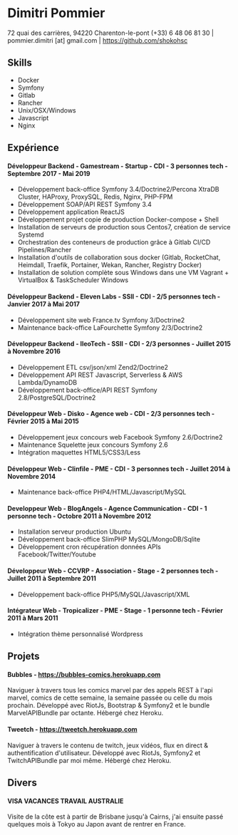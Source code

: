 # Dimitri Pommier

72 quai des carrières, 94220 Charenton-le-pont
(+33) 6 48 06 81 30 | pommier.dimitri [at] gmail.com | https://github.com/shokohsc

## Skills

 - Docker
 - Symfony
 - Gitlab
 - Rancher
 - Unix/OSX/Windows
 - Javascript
 - Nginx

## Expérience

#### Développeur Backend - Gamestream - Startup - CDI - 3 personnes tech - Septembre 2017 - Mai 2019

 - Développement back-office Symfony 3.4/Doctrine2/Percona XtraDB Cluster, HAProxy, ProxySQL, Redis, Nginx, PHP-FPM
 - Développement SOAP/API REST Symfony 3.4
 - Développement application ReactJS
 - Développement projet copie de production Docker-compose + Shell
 - Installation de serveurs de production sous Centos7, création de service Systemd
 - Orchestration des conteneurs de production grâce à Gitlab CI/CD Pipelines/Rancher
 - Installation d'outils de collaboration sous docker (Gitlab, RocketChat, Heimdall, Traefik, Portainer, Wekan, Rancher, Registry Docker)
 - Installation de solution complète sous Windows dans une VM Vagrant + VirtualBox & TaskScheduler Windows

#### Développeur Backend - Eleven Labs - SSII - CDI - 2/5 personnes tech - Janvier 2017 à Mai 2017

 - Développement site web France.tv Symfony 3/Doctrine2
 - Maintenance back-office LaFourchette Symfony 2/3/Doctrine2

#### Développeur Backend - IleoTech - SSII - CDI - 2/3 personnes - Juillet 2015 à Novembre 2016

 - Développement ETL csv/json/xml Zend2/Doctrine2
 - Développement API REST Javascript, Serverless & AWS Lambda/DynamoDB
 - Développement back-office/API REST Symfony 2.8/PostgreSQL/Doctrine2

#### Développeur Web - Disko - Agence web - CDI - 2/3 personnes tech - Février 2015 à Mai 2015

 - Développement jeux concours web Facebook Symfony 2.6/Doctrine2
 - Maintenance Squelette jeux concours Symfony 2.6
 - Intégration maquettes HTML5/CSS3/Less

#### Développeur Web - Clinfile - PME - CDI - 3 personnes tech - Juillet 2014 à Novembre 2014

 - Maintenance back-office PHP4/HTML/Javascript/MySQL

#### Developpeur Web - BlogAngels - Agence Communication - CDI - 1 personne tech - Octobre 2011 à Novembre 2012

 - Installation serveur production Ubuntu
 - Développement back-office SlimPHP MySQL/MongoDB/Sqlite
 - Développement cron récupération données APIs Facebook/Twitter/Youtube

#### Développeur Web - CCVRP - Association - Stage - 2 personnes tech - Juillet 2011 à Septembre 2011

 - Développement back-office PHP5/MySQL/Javascript/XML

#### Intégrateur Web - Tropicalizer - PME - Stage - 1 personne tech - Février 2011 à Mars 2011

 - Intégration thème personnalisé Wordpress

## Projets

#### Bubbles - https://bubbles-comics.herokuapp.com

Naviguer à travers tous les comics marvel par des appels REST à l'api marvel, comics de cette semaine, la semaine passée ou celle du mois prochain. Développé avec RiotJs, Bootstrap & Symfony2 et le bundle MarvelAPIBundle par octante. Hébergé chez Heroku.

#### Tweetch - https://tweetch.herokuapp.com

Naviguer à travers le contenu de twitch, jeux vidéos, flux en direct & authentification d'utilisateur. Développé avec RiotJs, Symfony2 et TwitchAPIBundle par moi même. Hébergé chez Heroku.

## Divers

#### VISA VACANCES TRAVAIL AUSTRALIE
Visite de la côte est à partir de Brisbane jusqu'à Cairns, j'ai ensuite passé quelques mois à Tokyo au Japon avant de rentrer en France.
